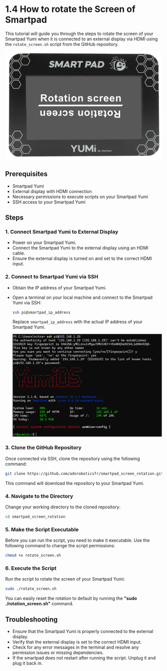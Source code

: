 # 1.4 How to rotate the Screen of Smartpad

This tutorial will guide you through the steps to rotate the screen of your Smartpad Yumi when it is connected to an external display via HDMI using the `rotate_screen.sh` script from the GitHub repository.

![Smartpad rotation screen](../../img/KlipperSmartPad/Rotation_screen/smartpad_rotation_screen.png)

## Prerequisites

- Smartpad Yumi
- External display with HDMI connection
- Necessary permissions to execute scripts on your Smartpad Yumi
- SSH access to your Smartpad Yumi

## Steps

### 1. Connect Smartpad Yumi to External Display

- Power on your Smartpad Yumi.
- Connect the Smartpad Yumi to the external display using an HDMI cable.
- Ensure the external display is turned on and set to the correct HDMI input.

### 2. Connect to Smartpad Yumi via SSH

- Obtain the IP address of your Smartpad Yumi.
- Open a terminal on your local machine and connect to the Smartpad Yumi via SSH:

   ```bash
   ssh pi@smartpad_ip_address
   ```

   Replace `smartpad_ip_address` with the actual IP address of your Smartpad Yumi.

   <img src="../../img/KlipperSmartPad/Rotation_screen/smartpad_rotation_screen_1.png" alt="Smartpad rotation screen 1" width="600">

### 3. Clone the GitHub Repository

Once connected via SSH, clone the repository using the following command:

```bash
git clone https://github.com/adnroboticsfr/smartpad_screen_rotation.git
```

This command will download the repository to your Smartpad Yumi.

### 4. Navigate to the Directory

Change your working directory to the cloned repository:

```bash
cd smartpad_screen_rotation
```

### 5. Make the Script Executable

Before you can run the script, you need to make it executable. Use the following command to change the script permissions:

```bash
chmod +x rotate_screen.sh
```

### 6. Execute the Script

Run the script to rotate the screen of your Smartpad Yumi:

```bash
sudo ./rotate_screen.sh
```

You can easily reset the rotation to default by running the **"sudo ./rotation_screen.sh"** command. 

## Troubleshooting

- Ensure that the Smartpad Yumi is properly connected to the external display.
- Verify that the external display is set to the correct HDMI input.
- Check for any error messages in the terminal and resolve any permission issues or missing dependencies.
- If the smartpad does not restart after running the script. Unplug it and plug it back in.

